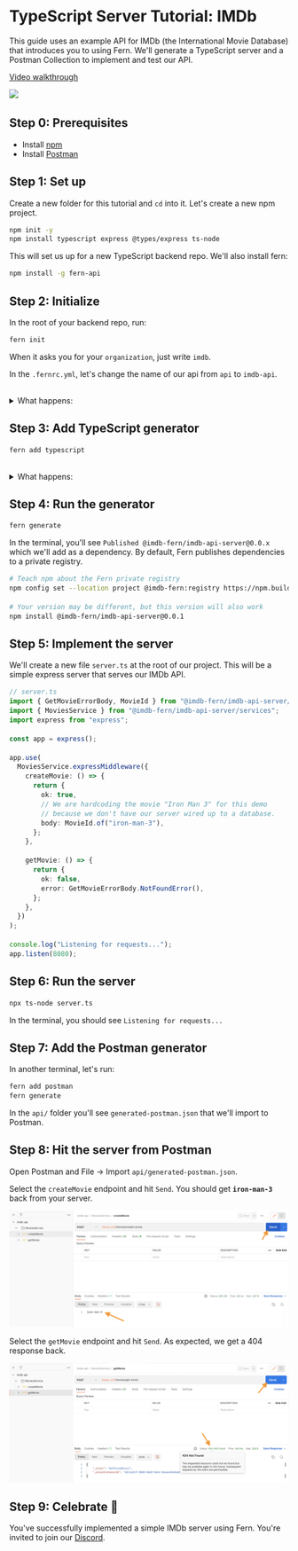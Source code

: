 <!-- markdownlint-disable MD033 -->

# TypeScript Server Tutorial: IMDb

This guide uses an example API for IMDb (the International Movie Database) that introduces you to using Fern. We'll generate a TypeScript server and a Postman Collection to implement and test our API.

<a href="https://www.loom.com/share/c892f4a9fc674c4bb42fb31d395d9ebf">
    <p>Video walkthrough</p>
    <img style="max-width:300px;" src="https://cdn.loom.com/sessions/thumbnails/c892f4a9fc674c4bb42fb31d395d9ebf-1657127975624-with-play.gif">
  </a>

## Step 0: Prerequisites

- Install [npm](https://docs.npmjs.com/downloading-and-installing-node-js-and-npm)
- Install [Postman](https://www.postman.com/downloads/)

## Step 1: Set up

Create a new folder for this tutorial and `cd` into it. Let's create a new npm project.

```bash
npm init -y
npm install typescript express @types/express ts-node
```

This will set us up for a new TypeScript backend repo. We'll also install fern:

```bash
npm install -g fern-api
```

## Step 2: Initialize

In the root of your backend repo, run:

```bash
fern init
```

When it asks you for your `organization`, just write `imdb`.

In the `.fernrc.yml`, let's change the name of our api from `api` to `imdb-api`.

<br>
<details>
<summary>What happens:</summary>

This adds the following content:

```yml
api/
├── src
│   ├── api.yml
└── .fernrc.yml
fern.config.json
```

- [`api.yml`](definition.md#an-example-of-a-fern-api-definition) is an example Fern API Definition for IMDb.
- [`.fernrc.yml`](fernrc.md) is a configuration file local to a single API in your repo.
- [`fern.config.json`](fern-config-json.md) is a configuration file that applies to all APIs in your repo.

</details>

## Step 3: Add TypeScript generator

```bash
fern add typescript
```

<br>
<details>
<summary>What happens:</summary>

`.fernrc.yml` will now list a generator:

```diff
 name: api
 definition: src
-generators: []
+generators:
+  - name: fernapi/fern-typescript
+    version: 0.0.xxx
+    generate: true
+    config:
+      mode: client_and_server
```

</details>

## Step 4: Run the generator

```bash
fern generate
```

In the terminal, you'll see `Published @imdb-fern/imdb-api-server@0.0.x` which we'll add as a dependency. By default, Fern publishes dependencies to a private registry.

```bash
# Teach npm about the Fern private registry
npm config set --location project @imdb-fern:registry https://npm.buildwithfern.com/

# Your version may be different, but this version will also work
npm install @imdb-fern/imdb-api-server@0.0.1
```

## Step 5: Implement the server

We'll create a new file `server.ts` at the root of our project. This will be a simple express server that serves our IMDb API.

```ts
// server.ts
import { GetMovieErrorBody, MovieId } from "@imdb-fern/imdb-api-server/model";
import { MoviesService } from "@imdb-fern/imdb-api-server/services";
import express from "express";

const app = express();

app.use(
  MoviesService.expressMiddleware({
    createMovie: () => {
      return {
        ok: true,
        // We are hardcoding the movie "Iron Man 3" for this demo
        // because we don't have our server wired up to a database.
        body: MovieId.of("iron-man-3"),
      };
    },

    getMovie: () => {
      return {
        ok: false,
        error: GetMovieErrorBody.NotFoundError(),
      };
    },
  })
);

console.log("Listening for requests...");
app.listen(8080);
```

## Step 6: Run the server

```bash
npx ts-node server.ts
```

In the terminal, you should see `Listening for requests...`

## Step 7: Add the Postman generator

In another terminal, let's run:

```bash
fern add postman
fern generate
```

In the `api/` folder you'll see `generated-postman.json` that we'll import to Postman.

## Step 8: Hit the server from Postman

Open Postman and File -> Import `api/generated-postman.json`.

Select the `createMovie` endpoint and hit `Send`. You should get **`iron-man-3`** back from your server.

![createMovie-postman](../packages/docs/static/img/tutorial/createMovie-postman.png)

Select the `getMovie` endpoint and hit `Send`. As expected, we get a 404 response back.

![getMovie-postman](../packages/docs/static/img/tutorial/getMovie-postman.png)

## Step 9: Celebrate 🎉

You've successfully implemented a simple IMDb server using Fern. You're invited to join our [Discord](https://discord.gg/JkkXumPzcG).

